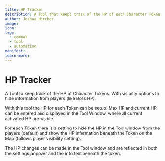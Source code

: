 ```yaml
---
title: HP Tracker
description: A Tool that keeps track of the HP of each Character Token where enabled
author: Joshua Hercher
image: 
icon: 
tags:
  - combat
  - tool
  - automation
manifest: 
learn-more: 
---
```


# HP Tracker

A Tool to keep track of the HP of Character Tokens. With visibilty options to hide information from players (like Boss HP).

With this tool the HP for each Token can be setup. Max HP and current HP can be entered and displayed in the Tool Window, where all current activated HP are visible. 

For each Token there is a setting to hide the HP in the Tool window from the players (default) and show the HP information beneath the Token on the Map (follows player visibility setting).

The HP changes can be made in the Tool window and are reflected in both the settings popover and the info text beneath the token.